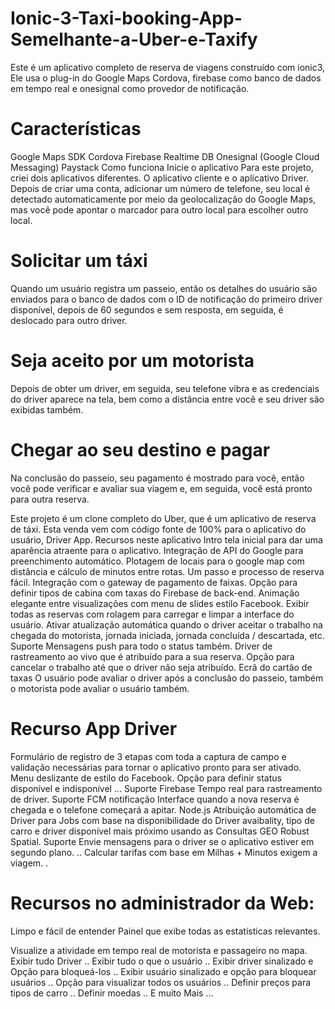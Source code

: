 # Ionic-3-Taxi-booking-App-Semelhante-a-Uber-e-Taxify
Este é um aplicativo completo de reserva de viagens construído com ionic3, Ele usa o plug-in do Google Maps Cordova, firebase como banco de dados em tempo real e onesignal como provedor de notificação.


# Características
Google Maps SDK Cordova
Firebase Realtime DB
Onesignal (Google Cloud Messaging)
Paystack
Como funciona
Inicie o aplicativo
Para este projeto, criei dois aplicativos diferentes. O aplicativo cliente e o aplicativo Driver. Depois de criar uma conta, adicionar um número de telefone, seu local é detectado automaticamente por meio da geolocalização do Google Maps, mas você pode apontar o marcador para outro local para escolher outro local.

# Solicitar um táxi
Quando um usuário registra um passeio, então os detalhes do usuário são enviados para o banco de dados com o ID de notificação do primeiro driver disponível, depois de 60 segundos e sem resposta, em seguida, é deslocado para outro driver.

# Seja aceito por um motorista
Depois de obter um driver, em seguida, seu telefone vibra e as credenciais do driver aparece na tela, bem como a distância entre você e seu driver são exibidas também.

# Chegar ao seu destino e pagar
Na conclusão do passeio, seu pagamento é mostrado para você, então você pode verificar e avaliar sua viagem e, em seguida, você está pronto para outra reserva.

Este projeto é um clone completo do Uber, que é um aplicativo de reserva de táxi. Esta venda vem com código fonte de 100% para o aplicativo do usuário, Driver App.
Recursos neste aplicativo
Intro tela inicial para dar uma aparência atraente para o aplicativo. Integração de API do Google para preenchimento automático. Plotagem de locais para o google map com distância e cálculo de minutos entre rotas. Um passo e processo de reserva fácil. Integração com o gateway de pagamento de faixas. Opção para definir tipos de cabina com taxas do Firebase de back-end. Animação elegante entre visualizações com menu de slides estilo Facebook. Exibir todas as reservas com rolagem para carregar e limpar a interface do usuário. Ativar atualização automática quando o driver aceitar o trabalho na chegada do motorista, jornada iniciada, jornada concluída / descartada, etc. Suporte Mensagens push para todo o status também. Driver de rastreamento ao vivo que é atribuído para a sua reserva. Opção para cancelar o trabalho até que o driver não seja atribuído. Ecrã do cartão de taxas O usuário pode avaliar o driver após a conclusão do passeio, também o motorista pode avaliar o usuário também.

# Recurso App Driver
Formulário de registro de 3 etapas com toda a captura de campo e validação necessárias para tornar o aplicativo pronto para ser ativado. Menu deslizante de estilo do Facebook. Opção para definir status disponível e indisponível ... Suporte Firebase Tempo real para rastreamento de driver. Suporte FCM notificação Interface quando a nova reserva é chegada e o telefone começará a apitar. Node.js Atribuição automática de Driver para Jobs com base na disponibilidade do Driver avaibality, tipo de carro e driver disponível mais próximo usando as Consultas GEO Robust Spatial. Suporte Envie mensagens para o driver se o aplicativo estiver em segundo plano. .. Calcular tarifas com base em Milhas + Minutos exigem a viagem. .

# Recursos no administrador da Web:
Limpo e fácil de entender Painel que exibe todas as estatísticas relevantes.

Visualize a atividade em tempo real de motorista e passageiro no mapa. Exibir tudo Driver .. Exibir tudo o que o usuário .. Exibir driver sinalizado e Opção para bloqueá-los .. Exibir usuário sinalizado e opção para bloquear usuários .. Opção para visualizar todos os usuários .. Definir preços para tipos de carro .. Definir moedas .. E muito Mais …
